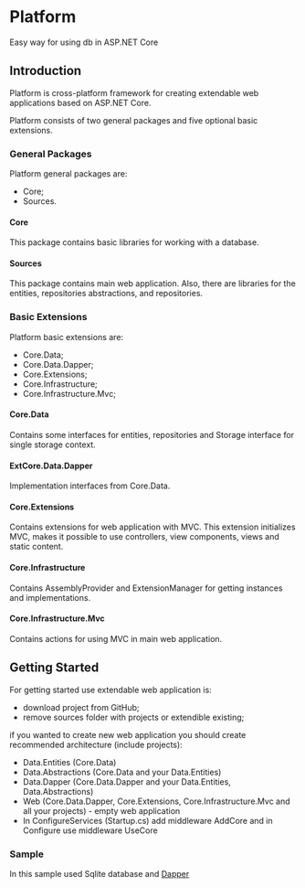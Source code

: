# Platform
Easy way for using db in ASP.NET Core

## Introduction
Platform is cross-platform framework for creating extendable web applications based on ASP.NET Core.

Platform consists of two general packages and five optional basic extensions.

### General Packages

Platform general packages are:

* Core;
* Sources.

#### Core

This package contains basic libraries for working with a database.

#### Sources

This package contains main web application. Also, there are libraries for the entities, repositories abstractions, and repositories.

### Basic Extensions

Platform basic extensions are:

* Core.Data;
* Core.Data.Dapper;
* Core.Extensions;
* Core.Infrastructure;
* Core.Infrastructure.Mvc;

#### Core.Data

Contains some interfaces for entities, repositories and Storage interface for single storage context.

#### ExtCore.Data.Dapper

Implementation interfaces from Core.Data.

#### Core.Extensions

Contains extensions for web application with MVC. This extension initializes MVC, makes it possible to use controllers, view components, views and static content.

#### Core.Infrastructure

Contains AssemblyProvider and ExtensionManager for getting instances and implementations.

#### Core.Infrastructure.Mvc

Contains actions for using MVC in main web application.

## Getting Started

For getting started use extendable web application is:

* download project from GitHub;
* remove sources folder with projects or extendible existing;

if you wanted to create new web application you should create recommended architecture (include projects):
* Data.Entities (Core.Data)
* Data.Abstractions (Core.Data and your Data.Entities)
* Data.Dapper (Core.Data.Dapper and your Data.Entities, Data.Abstractions)
* Web (Core.Data.Dapper, Core.Extensions, Core.Infrastructure.Mvc and all your projects) - empty web application
* In ConfigureServices (Startup.cs) add middleware AddCore and in Configure use middleware UseCore

### Sample

In this sample used Sqlite database and [Dapper](http://dapper-tutorial.net/)

